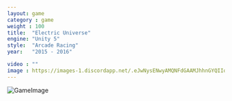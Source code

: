 ```yaml
---
layout: game
category : game
weight : 100
title:  "Electric Universe"
engine: "Unity 5"
style:  "Arcade Racing"
year:   "2015 - 2016"

video : ""
image : https://images-1.discordapp.net/.eJwNysENwyAMQNFdGAAMJhhnGYQIIqmSgoCequ5epP9u_ys-_Ra7OOdsY1fquEaq_ZBj1h5LlqXWcufYriFTfVScM6bzye85FAF7SwjbyjI5UOwN4MLekdtQG6UNOEOogwYDBNaRZV6T9QGNZo_a-VDlqxXx-wMHGifZ.rNQVx-Uus80jS-ll8ZNG8FBYSkk.jpg
---
```


![GameImage](https://images-1.discordapp.net/.eJwNysENwyAMQNFdGAAMJhhnGYQIIqmSgoCequ5epP9u_ys-_Ra7OOdsY1fquEaq_ZBj1h5LlqXWcufYriFTfVScM6bzye85FAF7SwjbyjI5UOwN4MLekdtQG6UNOEOogwYDBNaRZV6T9QGNZo_a-VDlqxXx-wMHGifZ.rNQVx-Uus80jS-ll8ZNG8FBYSkk.jpg)
